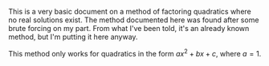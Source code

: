 This is a very basic document on a method of factoring quadratics where no real solutions exist. The method documented here was found after some brute forcing on my part. From what I've been told, it's an already known method, but I'm putting it here anyway.

This method only works for quadratics in the form $ax^2 + bx + c$, where $a=1$.
